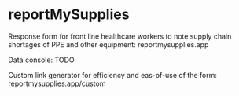# reportMySupplies

Response form for front line healthcare workers to note supply chain shortages of PPE and other equipment:
reportmysupplies.app

Data console: TODO

Custom link generator for efficiency and eas-of-use of the form:
reportmysupplies.app/custom

